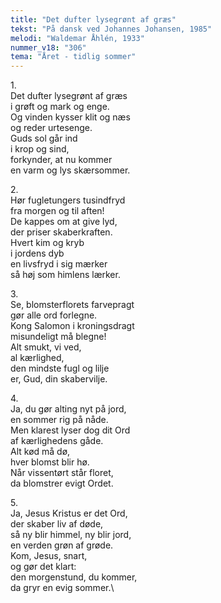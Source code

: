 ```yaml
---
title: "Det dufter lysegrønt af græs"
tekst: "På dansk ved Johannes Johansen, 1985"
melodi: "Waldemar Åhlén, 1933"
nummer_v18: "306"
tema: "Året - tidlig sommer"
---
```

1\.\
Det dufter lysegrønt af græs\
i grøft og mark og enge.\
Og vinden kysser klit og næs\
og reder urtesenge.\
Guds sol går ind\
i krop og sind,\
forkynder, at nu kommer\
en varm og lys skærsommer.

2\.\
Hør fugletungers tusindfryd\
fra morgen og til aften!\
De kappes om at give lyd,\
der priser skaberkraften.\
Hvert kim og kryb\
i jordens dyb\
en livsfryd i sig mærker\
så høj som himlens lærker.

3\.\
Se, blomsterflorets farvepragt\
gør alle ord forlegne.\
Kong Salomon i kroningsdragt\
misundeligt må blegne!\
Alt smukt, vi ved,\
al kærlighed,\
den mindste fugl og lilje\
er, Gud, din skabervilje.

4\.\
Ja, du gør alting nyt på jord,\
en sommer rig på nåde.\
Men klarest lyser dog dit Ord\
af kærlighedens gåde.\
Alt kød må dø,\
hver blomst blir hø.\
Når vissentørt står floret,\
da blomstrer evigt Ordet.

5\.\
Ja, Jesus Kristus er det Ord,\
der skaber liv af døde,\
så ny blir himmel, ny blir jord,\
en verden grøn af grøde.\
Kom, Jesus, snart,\
og gør det klart:\
den morgenstund, du kommer,\
da gryr en evig sommer.\
